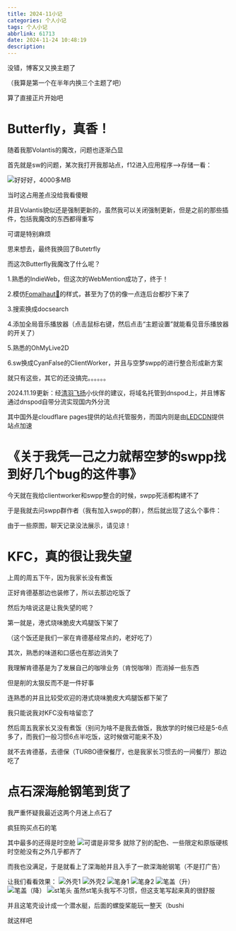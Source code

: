 ```yaml
---
title: 2024-11小记
categories: 个人小记
tags: 个人小记
abbrlink: 61713
date: 2024-11-24 10:48:19
description:
---
```

没错，博客又又换主题了

（我算是第一个在半年内换三个主题了吧）

算了直接正片开始吧
<!-- more -->
# Butterfly，真香！
随着我那Volantis的魔改，问题也逐渐凸显

首先就是sw的问题，某次我打开我那站点，f12进入应用程序-->存储一看：

![好好好，4000多MB](https://images1.blog.sinzmise.top/images/msedge_gp7XhStbD7.3k81ku47pv.webp)

当时这占用差点没给我看傻眼

并且Volantis貌似还是强制更新的，虽然我可以关闭强制更新，但是之前的那些插件，包括我魔改的东西都得重写

可谓是特别麻烦

思来想去，最终我换回了Butetrfly

而这次Butterfly我魔改了什么呢？

1.熟悉的IndieWeb，但这次的WebMention成功了<psw>，终于！ </psw>

2.模仿[Fomalhaut🥝](https://www.fomal.cc/)的样式<psw>，甚至为了仿的像一点连后台都抄下来了 </psw>

3.搜索换成docsearch

4.添加全局音乐播放器（点击鼠标右键，然后点击“主题设置”就能看见音乐播放器的开关了）

5.熟悉的OhMyLive2D

6.sw换成CyanFalse的ClientWorker，并且与空梦swpp的进行整合形成新方案

就只有这些，其它的还没搞完。。。。。。

2024.11.19更新：经[清羽飞扬](https://blog.liushen.fun/)小伙伴的建议，将域名托管到dnspod上，并且博客通过dnspod自带分流实现国内外分流

其中国外是cloudflare pages提供的站点托管服务，而国内则是由[LEDCDN](https://cdn.ledcdn.com/)提供站点加速

# 《关于我凭一己之力就帮空梦的swpp找到好几个bug的这件事》
今天就在我给clientworker和swpp整合的时候，swpp死活都构建不了

于是我就去问swpp群作者（我有加入swpp的群），然后就出现了这么个事件：

由于一些原图，聊天记录没法展示，请见谅！

# KFC，真的很让我失望
上周的周五下午，因为我家长没有煮饭

正好肯德基那边也装修了，所以去那边吃饭了

然后为啥说这是让我失望的呢？

第一就是，港式烧味脆皮大鸡腿饭下架了

（这个饭还是我们一家在肯德基经常点的，老好吃了）

其次，熟悉的味道和口感也在那边消失了

我理解肯德基是为了发展自己的咖啡业务（肯悦咖啡）而消掉一些东西

但是削的太狠反而不是一件好事

连熟悉的并且比较受欢迎的港式烧味脆皮大鸡腿饭都下架了

我只能说我对KFC没有啥留恋了

然后周五我家长又没有煮饭<psw>（别问为啥不是我去做饭，我放学的时候已经是5-6点多了，而我们一般习惯6点半吃饭，这时候做可能来不及） </psw>

就不去肯德基，去德保（TURBO德保餐厅，也是我家长习惯去的一间餐厅）那边吃了

# 点石深海舱钢笔到货了
我严重怀疑我最近这两个月迷上点石了

疯狂购买点石的笔

其中最多的还得是时空舱
![可谓是非常多](https://images1.blog.sinzmise.top/images/27b025e8bb278916b616d3b0daca600.4uayr7e2ga.webp)
就除了别的配色、一些限定和原版硬核时空舱没有之外几乎都齐了

而我也没满足，于是就看上了深海舱并且入手了一款深海舱钢笔<psw>（不是打广告） </psw>

让我们看看效果：
![外壳1](https://images1.blog.sinzmise.top/images/bab6eb1f8131b7fa5c11046204ecff3.3k81kw2z0t.webp)
![外壳2](https://images1.blog.sinzmise.top/images/f567987c0f1d1be062181b36da9e027.4jo4y25roq.webp)
![笔身1](https://images1.blog.sinzmise.top/images/16e32e25200783595da6072b435da26.6pnjjtxiem.webp)
![笔身2](https://images1.blog.sinzmise.top/images/5e4e2f5f86fb9365e27e5391b2334f1.ic5jo1ssl.webp)
![笔盖（升）](https://images1.blog.sinzmise.top/images/c0b2e8cc998c876f6339cc6423ace63.8vmy5lpa44.webp)
![笔盖（降）](https://images1.blog.sinzmise.top/images/d758f59c31df8cddd7a0d3ff8d8a59c.2a54ekl9vu.webp)
![st笔头](https://images1.blog.sinzmise.top/images/59dc406ea523474d6425d85cb0fab1f.2doqcaee6p.webp)
虽然st笔头我写不习惯，但这支笔写起来真的很舒服

并且这笔壳设计成一个潜水艇，后面的螺旋桨能玩一整天（bushi

就这样吧

